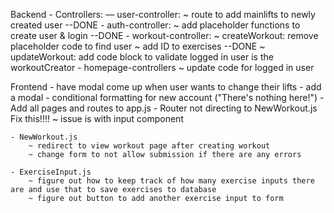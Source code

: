 Backend
    - Controllers:
        — user-controller:
            ~ route to add mainlifts to newly created user --DONE
        - auth-controller:
            ~ add placeholder functions to create user & login --DONE
        - workout-controller:
            ~ createWorkout: remove placeholder code to find user
            ~ add ID to exercises --DONE
            ~ updateWorkout: add code block to validate logged in user is the workoutCreator
        - homepage-controllers
            ~ update code for logged in user

Frontend
    - have modal come up when user wants to change their lifts
    - add a modal
    - conditional formatting for new account ("There's nothing here!")
    - Add all pages and routes to app.js
    - Router not directing to NewWorkout.js Fix this!!!!
        ~ issue is with input component

    - NewWorkout.js
        ~ redirect to view workout page after creating workout
        ~ change form to not allow submission if there are any errors

    - ExerciseInput.js
        ~ figure out how to keep track of how many exercise inputs there are and use that to save exercises to database
        ~ figure out button to add another exercise input to form